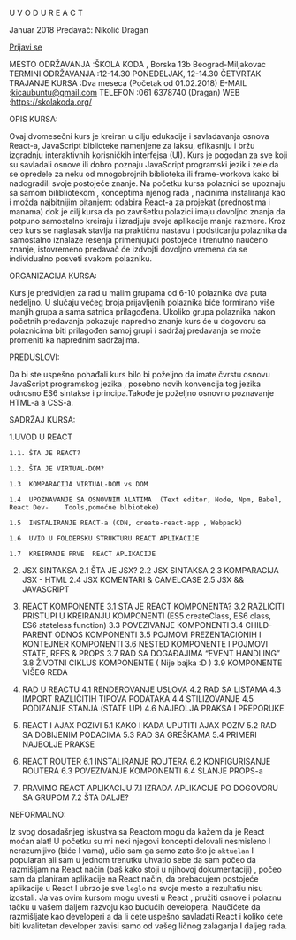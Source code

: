 U V O D  U    R E A C T

Januar 2018
Predavač: Nikolić Dragan

<a href="/kursevi/prijava?kurs=1" class="btn">Prijavi se</a>

MESTO ODRŽAVANJA :ŠKOLA KODA  , Borska 13b Beograd-Miljakovac
TERMINI ODRŽAVANJA :12-14.30 PONEDELJAK, 12-14.30  ČETVRTAK
TRAJANJE KURSA :Dva meseca (Početak od 01.02.2018)
E-MAIL :kicaubuntu@gmail.com
TELEFON :061 6378740 (Dragan) 
WEB :https://skolakoda.org/



OPIS KURSA:

Ovaj dvomesečni kurs je  kreiran u cilju edukacije i savladavanja osnova React-a, JavaScript biblioteke namenjene za laksu, efikasniju i bržu izgradnju interaktivnih korisničkih interfejsa (UI). Kurs je pogodan za sve koji su savladali osnove ili dobro poznaju JavaScript programski jezik i zele da se opredele za neku od mnogobrojnih biblioteka ili frame-workova  kako bi nadogradili svoje postojeće znanje. Na početku kursa polaznici se upoznaju sa samom bilibliotekom , konceptima njenog rada , načinima instaliranja kao i možda najbitnijim pitanjem:  odabira React-a za projekat (prednostima i manama) dok je cilj kursa da po završetku  polazici imaju dovoljno znanja da potpuno samostalno kreiraju i izradjuju svoje aplikacije manje razmere. Kroz ceo kurs se  naglasak stavlja na praktičnu  nastavu i podsticanju polaznika da samostalno iznalaze rešenja primenjujući postojeće i trenutno naučeno  znanje, istovremeno predavač će izdvojti dovoljno vremena da se individualno posveti svakom polazniku.


ORGANIZACIJA KURSA:

Kurs je predvidjen za rad u malim grupama od 6-10 polaznika dva puta nedeljno. U slučaju  većeg broja prijavljenih polaznika biće formirano više manjih grupa a sama satnica  prilagođena. Ukoliko grupa polaznika nakon početnih predavanja pokazuje napredno znanje kurs će u dogovoru sa polaznicima  biti prilagođen samoj grupi i sadržaj predavanja se može promeniti ka naprednim sadržajima.


PREDUSLOVI:

Da bi ste uspešno pohađali kurs bilo bi poželjno da imate čvrstu osnovu JavaScript programskog jezika , posebno novih konvencija tog jezika odnosno ES6 sintakse i principa.Takođe je poželjno osnovno poznavanje HTML-a a CSS-a.


SADRŽAJ KURSA:

1.UVOD U REACT

    1.1. ŠTA JE REACT?
    
    1.2. ŠTA JE VIRTUAL-DOM?
    
    1.3  KOMPARACIJA VIRTUAL-DOM vs DOM
    
    1.4  UPOZNAVANJE SA OSNOVNIM ALATIMA  (Text editor, Node, Npm, Babel, React Dev-	Tools,pomoćne blbioteke)
    
    1.5  INSTALIRANJE REACT-a (CDN, create-react-app , Webpack)
    
    1.6  UVID U FOLDERSKU STRUKTURU REACT APLIKACIJE
    
    1.7  KREIRANJE PRVE  REACT APLIKACIJE 

2. JSX SINTAKSA
    2.1 ŠTA JE JSX?
    2.2 JSX SINTAKSA
    2.3 KOMPARACIJA JSX - HTML
    2.4 JSX KOMENTARI & CAMELCASE
    2.5 JSX && JAVASCRIPT

3. REACT KOMPONENTE
    3.1 STA JE REACT KOMPONENTA?
    3.2 RAZLIČITI PRISTUPI U KREIRANJU KOMPONENTI (ES5 createClass, ES6 class, ES6 stateless function)
    3.3 POVEZIVANJE  KOMPONENTI
    3.4 CHILD-PARENT ODNOS KOMPONENTI
    3.5 POJMOVI PREZENTACIONIH I KONTEJNER  KOMPONENTI
    3.6 NESTED KOMPONENTE  I POJMOVI STATE, REFS & PROPS
    3.7 RAD SA DOGAĐAJIMA “EVENT HANDLING”
    3.8 ŽIVOTNI CIKLUS KOMPONENTE ( Nije bajka :D )
    3.9 KOMPONENTE VIŠEG REDA

4. RAD U REACTU
    4.1 RENDEROVANJE USLOVA
    4.2 RAD SA LISTAMA
    4.3 IMPORT RAZLIČITIH TIPOVA PODATAKA
    4.4 STILIZOVANJE
    4.5 PODIZANJE STANJA (STATE UP)
    4.6 NAJBOLJA PRAKSA I PREPORUKE 

5. REACT I AJAX POZIVI
    5.1  KAKO I KADA UPUTITI AJAX POZIV
     5.2 RAD SA DOBIJENIM PODACIMA
     5.3 RAD SA GREŠKAMA 
     5.4 PRIMERI NAJBOLJE PRAKSE

6. REACT ROUTER
     6.1 INSTALIRANJE ROUTERA
     6.2 KONFIGURISANJE ROUTERA
     6.3 POVEZIVANJE KOMPONENTI
     6.4 SLANJE PROPS-a

7. PRAVIMO REACT APLIKACIJU
     7.1 IZRADA APLIKACIJE PO DOGOVORU SA GRUPOM
     7.2 ŠTA DALJE?



NEFORMALNO:

Iz svog dosadašnjeg iskustva sa Reactom mogu da kažem da je React moćan alat! U početku su mi neki njegovi koncepti delovali nesmisleno I nerazumljivo (biće I vama), učio sam ga samo zato što je `aktuelan` I popularan ali sam u jednom trenutku uhvatio sebe da sam počeo da razmišljam na React način (baš kako stoji u njihovoj dokumentaciji) , počeo sam da planiram aplikacije na React način, da prebacujem postojeće aplikacije u React I ubrzo je sve `leglo` na svoje mesto a rezultatiu nisu izostali. 
Ja vas ovim kursom mogu uvesti u React , pružiti osnove i polaznu tačku u vašem daljem razvoju kao budućih developera. Naučićete da razmišljate kao developeri a da li ćete  uspešno savladati React i koliko ćete biti kvalitetan developer zavisi samo od vašeg ličnog zalaganja I daljeg  rada.


